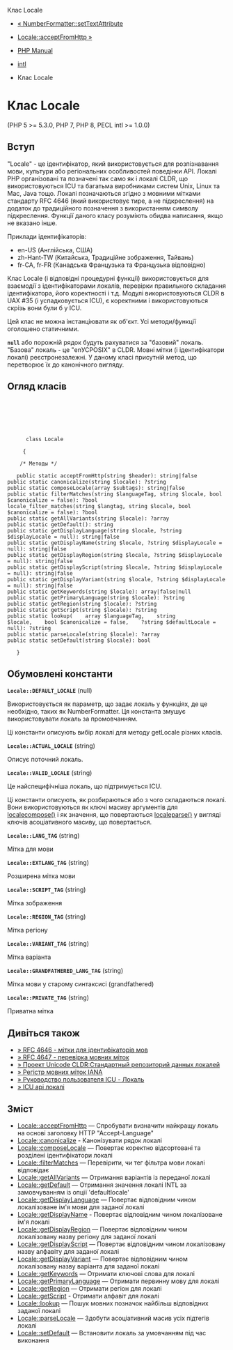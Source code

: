 Клас Locale

-   [« NumberFormatter::setTextAttribute](numberformatter.settextattribute.html)
    
-   [Locale::acceptFromHttp »](locale.acceptfromhttp.html)
    
-   [PHP Manual](index.html)
    
-   [intl](book.intl.html)
    
-   Клас Locale
    

# Клас Locale

(PHP 5 >= 5.3.0, PHP 7, PHP 8, PECL intl >= 1.0.0)

## Вступ

"Locale" - це ідентифікатор, який використовується для розпізнавання мови, культури або регіональних особливостей поведінки API. Локалі PHP організовані та позначені так само як і локалі CLDR, що використовуються ICU та багатьма виробниками систем Unix, Linux та Mac, Java тощо. Локалі позначаються згідно з мовними мітками стандарту RFC 4646 (який використовує тире, а не підкреслення) на додаток до традиційного позначення з використанням символу підкреслення. Функції даного класу розуміють обидва написання, якщо не вказано інше.

Приклади ідентифікаторів:

-   en-US (Англійська, США)
-   zh-Hant-TW (Китайська, Традиційне зображення, Тайвань)
-   fr-CA, fr-FR (Канадська Французька та Французька відповідно)

Клас Locale (і відповідні процедурні функції) використовується для взаємодії з ідентифікаторами локалів, перевірки правильного складання ідентифікатора, його коректності і т.д. Модулі використовуються CLDR в UAX #35 (і успадковується ICU), є коректними і використовуються скрізь вони були б у ICU.

Цей клас не можна інстанціювати як об'єкт. Усі методи/функції оголошено статичними.

**`null`** або порожній рядок будуть рахуватися за "базовий" локаль. "Базова" локаль - це "enУСPOSIX" в CLDR. Мовні мітки (і ідентифікатори локалі) реєстронезалежні. У даному класі присутній метод, що перетворює їх до канонічного вигляду.

## Огляд класів

```classsynopsis

     
    

    
     
      class Locale
     
     {

    /* Методы */
    
   public static acceptFromHttp(string $header): string|false
public static canonicalize(string $locale): ?string
public static composeLocale(array $subtags): string|false
public static filterMatches(string $languageTag, string $locale, bool $canonicalize = false): ?bool
locale_filter_matches(string $langtag, string $locale, bool $canonicalize = false): ?bool
public static getAllVariants(string $locale): ?array
public static getDefault(): string
public static getDisplayLanguage(string $locale, ?string $displayLocale = null): string|false
public static getDisplayName(string $locale, ?string $displayLocale = null): string|false
public static getDisplayRegion(string $locale, ?string $displayLocale = null): string|false
public static getDisplayScript(string $locale, ?string $displayLocale = null): string|false
public static getDisplayVariant(string $locale, ?string $displayLocale = null): string|false
public static getKeywords(string $locale): array|false|null
public static getPrimaryLanguage(string $locale): ?string
public static getRegion(string $locale): ?string
public static getScript(string $locale): ?string
public static lookup(    array $languageTag,    string $locale,    bool $canonicalize = false,    ?string $defaultLocale = null): ?string
public static parseLocale(string $locale): ?array
public static setDefault(string $locale): bool

   }
```

## Обумовлені константи

**`Locale::DEFAULT_LOCALE`** (null)

Використовується як параметр, що задає локаль у функціях, де це необхідно, таких як NumberFormatter. Ця константа змушує використовувати локаль за промовчанням.

Ці константи описують вибір локалі для методу getLocale різних класів.

**`Locale::ACTUAL_LOCALE`** (string)

Описує поточний локаль.

**`Locale::VALID_LOCALE`** (string)

Це найспецифічніша локаль, що підтримується ICU.

Ці константи описують, як розбираються або з чого складаються локалі. Вони використовуються як ключі масиву аргументів для [localecompose()](locale.composelocale.html) і як значення, що повертаються [localeparse()](locale.parselocale.html) у вигляді ключів асоціативного масиву, що повертається.

**`Locale::LANG_TAG`** (string)

Мітка для мови

**`Locale::EXTLANG_TAG`** (string)

Розширена мітка мови

**`Locale::SCRIPT_TAG`** (string)

Мітка зображення

**`Locale::REGION_TAG`** (string)

Мітка регіону

**`Locale::VARIANT_TAG`** (string)

Мітка варіанта

**`Locale::GRANDFATHERED_LANG_TAG`** (string)

Мітка мови у старому синтаксисі (grandfathered)

**`Locale::PRIVATE_TAG`** (string)

Приватна мітка

## Дивіться також

-   [» RFC 4646 - мітки для ідентифікаторів мов](http://www.faqs.org/rfcs/rfc4646)
-   [» RFC 4647 - перевірка мовних міток](http://www.faqs.org/rfcs/rfc4647)
-   [» Проект Unicode CLDR:Стандартный репозиторий данных локалей](http://www.unicode.org/cldr/)
-   [» Регістр мовних міток IANA](http://www.iana.org/assignments/language-subtag-registry)
-   [» Руководство пользователя ICU - Локаль](https://unicode-org.github.io/icu/userguide/locale/)
-   [» ICU api локалі](http://www.icu-project.org/apiref/icu4c/uloc_8h.html#details)

## Зміст

-   [Locale::acceptFromHttp](locale.acceptfromhttp.html) — Спробувати визначити найкращу локаль на основі заголовку HTTP "Accept-Language"
-   [Locale::canonicalize](locale.canonicalize.html) - Канонізувати рядок локалі
-   [Locale::composeLocale](locale.composelocale.html) — Повертає коректно відсортовані та розділені ідентифікатори локалі
-   [Locale::filterMatches](locale.filtermatches.html) — Перевірити, чи тег фільтра мови локалі відповідає
-   [Locale::getAllVariants](locale.getallvariants.html) — Отримання варіантів із переданої локалі
-   [Locale::getDefault](locale.getdefault.html) — Отримання значення локалі INTL за замовчуванням із опції 'defaultlocale'
-   [Locale::getDisplayLanguage](locale.getdisplaylanguage.html) — Повертає відповідним чином локалізоване ім'я мови для заданої локалі
-   [Locale::getDisplayName](locale.getdisplayname.html) - Повертає відповідним чином локалізоване ім'я локалі
-   [Locale::getDisplayRegion](locale.getdisplayregion.html) — Повертає відповідним чином локалізовану назву регіону для заданої локалі
-   [Locale::getDisplayScript](locale.getdisplayscript.html) — Повертає відповідним чином локалізовану назву алфавіту для заданої локалі
-   [Locale::getDisplayVariant](locale.getdisplayvariant.html) — Повертає відповідним чином локалізовану назву варіанта для заданої локалі
-   [Locale::getKeywords](locale.getkeywords.html) — Отримати ключові слова для локалі
-   [Locale::getPrimaryLanguage](locale.getprimarylanguage.html) — Отримати первинну мову для локалі
-   [Locale::getRegion](locale.getregion.html) — Отримати регіон для локалі
-   [Locale::getScript](locale.getscript.html) - Отримати алфавіт для локалі
-   [Locale::lookup](locale.lookup.html) — Пошук мовних позначок найбільш відповідних заданої локалі
-   [Locale::parseLocale](locale.parselocale.html) — Здобути асоціативний масив усіх підтегів локалі
-   [Locale::setDefault](locale.setdefault.html) — Встановити локаль за умовчанням під час виконання
